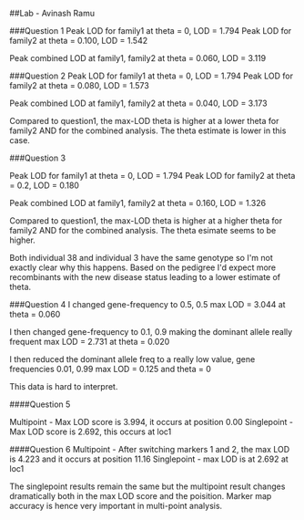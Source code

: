 ##Lab - Avinash Ramu


###Question 1
Peak LOD for family1 at theta = 0, LOD = 1.794
Peak LOD for family2 at theta = 0.100, LOD = 1.542

Peak combined LOD at family1, family2 at theta = 0.060, LOD = 3.119

###Question 2
Peak LOD for family1 at theta = 0, LOD = 1.794
Peak LOD for family2 at theta = 0.080, LOD = 1.573

Peak combined LOD at family1, family2 at theta = 0.040, LOD = 3.173

Compared to question1, the max-LOD theta is higher at a lower theta for family2 AND for
the combined analysis. The theta estimate is lower in this case. 


###Question 3

Peak LOD for family1 at theta = 0, LOD = 1.794
Peak LOD for family2 at theta = 0.2, LOD = 0.180

Peak combined LOD at family1, family2 at theta = 0.160, LOD = 1.326

Compared to question1, the max-LOD theta is higher at a higher theta for family2 AND for
the combined analysis. The theta esimate seems to be higher.


Both individual 38 and individual 3 have the same genotype so I'm not exactly clear
why this happens. Based on the pedigree I'd expect more recombinants with the new disease
status leading to a lower estimate of theta.

###Question 4
I changed gene-frequency to 0.5, 0.5
max LOD = 3.044 at theta = 0.060

I then changed gene-frequency to 0.1, 0.9 making the dominant allele really frequent
max LOD = 2.731 at theta = 0.020

I then reduced the dominant allele freq to a really low value, gene frequencies 0.01, 0.99
max LOD = 0.125 and theta = 0

This data is hard to interpret.

####Question 5

Multipoint - Max LOD score is 3.994, it occurs at position 0.00
Singlepoint - Max LOD score is 2.692, this occurs at loc1

####Question 6
Multipoint - After switching markers 1 and 2, the max LOD is 4.223 and it occurs at position 11.16
Singlepoint - max LOD is at 2.692 at loc1 


The singlepoint results remain the same but the multipoint result changes dramatically both in
the max LOD score and the poisition. Marker map accuracy is hence very important in multi-point
analysis.
